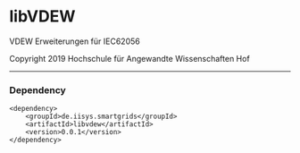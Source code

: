 # libVDEW
VDEW Erweiterungen für IEC62056

Copyright 2019 Hochschule für Angewandte Wissenschaften Hof

___

### Dependency

```
<dependency>
    <groupId>de.iisys.smartgrids</groupId>
    <artifactId>libvdew</artifactId>
    <version>0.0.1</version>
</dependency>
```
